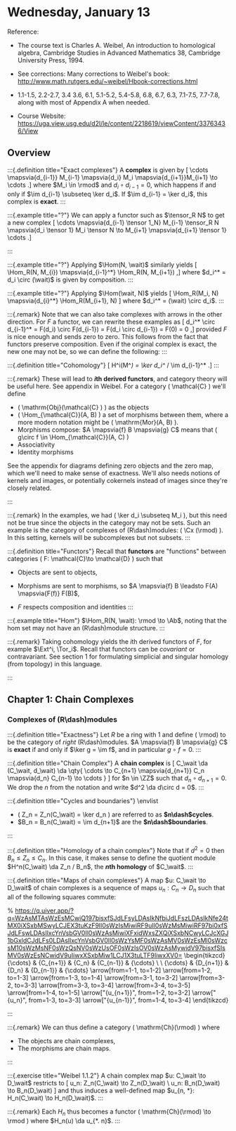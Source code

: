 # Wednesday, January 13

Reference:

- The course text is Charles A. Weibel, An introduction to homological algebra, Cambridge Studies in Advanced Mathematics 38, Cambridge University Press, 1994.
 - See corrections: Many corrections to Weibel's book: <http://www.math.rutgers.edu/~weibel/Hbook-corrections.html>

- 1.1-1.5, 2.2-2.7, 3.4 3.6, 6.1, 5.1-5.2, 5.4-5.8, 6.8, 6.7, 6.3, 7.1-7.5, 7.7-7.8, along with most of Appendix A when needed.

- Course Website: <https://uga.view.usg.edu/d2l/le/content/2218619/viewContent/33763436/View>

## Overview

:::{.definition title="Exact complexes"}
A **complex** is given by
\[
\cdots \mapsvia{d_{i-1}} M_{i-1} \mapsvia{d_i} M_i \mapsvia{d_{i+1}}M_{i+1} \to  \cdots
.\]
where $M_i \in \rmod$ and $d_i \circ d_{i-1} = 0$, which happens if and only if $\im d_{i-1} \subseteq \ker d_i$.
If $\im d_{i-1} = \ker d_i$, this complex is **exact**.
:::

:::{.example title="?"}
We can apply a functor such as $\tensor_R N$ to get a new complex 
\[
\cdots \mapsvia{d_{i-1} \tensor 1_N} M_{i-1} \tensor_R N \mapsvia{d_i \tensor 1} M_i \tensor N  \to M_{i+1} \mapsvia{d_{i+1} \tensor 1} \cdots
.\]

:::

:::{.example title="?"}
Applying $\Hom(N, \wait)$ similarly yields 
\[
\Hom_R(N, M_{i}) \mapsvia{d_{i-1}^*} \Hom_R(N, M_{i+1})
,\] 
where $d_i^* = d_i \circ (\wait)$ is given by composition.
:::

:::{.example title="?"}
Applying $\Hom(\wait, N)$ yields 
\[
\Hom_R(M_i, N) \mapsvia{d_{i}^*} \Hom_R(M_{i+1}, N)
\]
where $d_i^* = (\wait) \circ d_i$.
:::

:::{.remark}
Note that we can also take complexes with arrows in the other direction.
For $F$ a functor, we can rewrite these examples as 
\[
d_i^* \circ d_{i-1}^* = F(d_i) \circ F(d_{i-1}) = F(d_i \circ d_{i-1}) = F(0) = 0
,\] provided $F$ is nice enough and sends zero to zero.
This follows from the fact that functors preserve composition.
Even if the original complex is exact, the new one may not be, so we can define the following:
:::

:::{.definition title="Cohomology"}
\[
H^i(M^*) = \ker d_i^* / \im d_{i-1}^*
.\]
:::

:::{.remark}
These will lead to **$i$th derived functors**, and category theory will be useful here.
See appendix in Weibel.
For a category \( \mathcal{C}  \) we'll define 

- \( \mathrm{Obj}(\mathcal{C} ) \) as the objects 
- \( \Hom_{\mathcal{C}}(A, B)  \) a set of morphisms between them, where a more modern notation might be \( \mathrm{Mor}(A, B)  \).
- Morphisms compose: $A \mapsvia{f} B \mapsvia{g} C$ means that \( g\circ f \in \Hom_{\mathcal{C}}(A, C)  \) 
- Associativity
- Identity morphisms

See the appendix for diagrams defining zero objects and the zero map, which we'll need to make sense of exactness.
We'll also needs notions of kernels and images, or potentially cokernels instead of images since they're closely related.

:::

:::{.remark}
In the examples, we had \( \ker d_i \subseteq  M_i \), but this need not be true since the objects in the category may not be sets.
Such an example is the category of complexes of \(R\dash\)modules: \( \Cx (\rmod) \).
In this setting, kernels will be subcomplexes but not subsets.
:::

:::{.definition title="Functors"}
Recall that **functors** are "functions" between categories \( F: \mathcal{C}\to \mathcal{D}   \) such that 

- Objects are sent to objects, 

- Morphisms are sent to morphisms, so $A \mapsvia{f} B \leadsto F(A) \mapsvia{F(f)} F(B)$, 

- $F$ respects composition and identities
:::

:::{.example title="Hom"}
$\Hom_R(N, \wait): \rmod \to \Ab$, noting that the hom set may not have an \(R\dash\)module structure.
:::

:::{.remark}
Taking cohomology yields the $i$th derived functors of $F$, for example $\Ext^i, \Tor_i$.
Recall that functors can be *covariant* or contravariant.
See section 1 for formulating simplicial and singular homology (from topology) in this language. 

:::

## Chapter 1: Chain Complexes

### Complexes of \(R\dash\)modules

:::{.definition title="Exactness"}
Let $R$ be a ring with 1 and define \( \rmod\) to be the category of *right* \(R\dash\)modules.
$A \mapsvia{f} B \mapsvia{g} C$ is **exact** if and only if $\ker g = \im f$, and in particular $g\circ f = 0$.
:::

:::{.definition title="Chain Complex"}
A **chain complex** is
\[
C_\wait \da (C_\wait, d_\wait) \da \qty{ \cdots \to C_{n+1} \mapsvia{d_{n+1}} C_n \mapsvia{d_n} C_{n-1} \to \cdots }
\]
for $n \in \ZZ$ such that $d_n \circ d_{n+1} = 0$.
We drop the $n$ from the notation and write $d^2 \da d\circ d = 0$.
:::

:::{.definition title="Cycles and boundaries"}
\envlist

- \( Z_n = Z_n(C_\wait) = \ker d_n \) are referred to as **$n\dash$cycles**.
- $B_n = B_n(C_\wait) = \im d_{n+1}$ are the **$n\dash$boundaries**.

:::

:::{.definition title="Homology of a chain complex"}
Note that if $d^2 = 0$ then $B_n \leq Z_n \leq C_n$.
In this case, it makes sense to define the quotient module $H^n(C_\wait) \da Z_n / B_n$, the **$n$th homology** of $C_\wait$.
:::

:::{.definition title="Maps of chain complexes"}
A map $u: C_\wait \to D_\wait$ of chain complexes is a sequence of maps $u_n: C_n \to D_n$ such that all of the following squares commute:

% https://q.uiver.app/?q=WzAsMTAsWzEsMCwiQ197bisxfSJdLFsyLDAsIkNfbiJdLFszLDAsIkNfe24tMX0iXSxbMSwyLCJEX3tuKzF9Il0sWzIsMiwiRF9uIl0sWzMsMiwiRF97bi0xfSJdLFswLDAsIlxcYnVsbGV0Il0sWzAsMiwiXFxidWxsZXQiXSxbNCwyLCJcXGJ1bGxldCJdLFs0LDAsIlxcYnVsbGV0Il0sWzYsMF0sWzAsMV0sWzEsMl0sWzcsM10sWzMsNF0sWzQsNV0sWzUsOF0sWzIsOV0sWzAsMywidV97bisxfSIsMV0sWzEsNCwidV9uIiwxXSxbMiw1LCJ1X3tuLTF9IiwxXV0=
\begin{tikzcd}
	{\cdots} & {C_{n+1}} & {C_n} & {C_{n-1}} & {\cdots} \\
	\\
	{\cdots} & {D_{n+1}} & {D_n} & {D_{n-1}} & {\cdots}
	\arrow[from=1-1, to=1-2]
	\arrow[from=1-2, to=1-3]
	\arrow[from=1-3, to=1-4]
	\arrow[from=3-1, to=3-2]
	\arrow[from=3-2, to=3-3]
	\arrow[from=3-3, to=3-4]
	\arrow[from=3-4, to=3-5]
	\arrow[from=1-4, to=1-5]
	\arrow["{u_{n+1}}", from=1-2, to=3-2]
	\arrow["{u_n}", from=1-3, to=3-3]
	\arrow["{u_{n-1}}", from=1-4, to=3-4]
\end{tikzcd}

:::

:::{.remark}
We can thus define a category \( \mathrm{Ch}(\rmod)  \) where

- The objects are chain complexes,
- The morphisms are chain maps.

:::

:::{.exercise title="Weibel 1.1.2"}
A chain complex map $u: C_\wait \to D_\wait$ restricts to 
\[
u_n: Z_n(C_\wait) \to Z_n(D_\wait) \\
u_n: B_n(D_\wait) \to B_n(D_\wait)
\]
and thus induces a well-defined map $u_{n, *}: H_n(C_\wait) \to H_n(D_\wait)$.
:::

:::{.remark}
Each $H_n$ thus becomes a functor \( \mathrm{Ch}(\rmod) \to \rmod  \) where $H_n(u) \da u_{*. n}$.
:::












